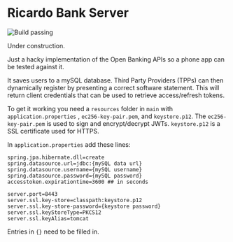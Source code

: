 # Ricardo Bank Server

![Build passing](https://circleci.com/gh/ricardoschullerSL/ricardo-bank-server.svg?style=shield&circle-token=:-circle-token)

Under construction.

Just a hacky implementation of the Open Banking APIs so a phone app can be tested against it.

It saves users to a mySQL database. Third Party Providers (TPPs) can then dynamically register by presenting a correct software statement.
This will return client credentials that can be used to retrieve access/refresh tokens.

To get it working you need a `resources` folder in `main` with `application.properties` , `ec256-key-pair.pem`, and `keystore.p12`.
The `ec256-key-pair.pem` is used to sign and encrypt/decrypt JWTs. 
`keystore.p12` is a SSL certificate used for HTTPS. 

In `application.properties` add these lines:

```properties
spring.jpa.hibernate.dll=create
spring.datasource.url=jdbc:{mySQL data url}
spring.datasource.username={mySQL username}
spring.datasource.password={mySQL password}
accesstoken.expirationtime=3600 ## in seconds

server.port=8443
server.ssl.key-store=classpath:keystore.p12
server.ssl.key-store-password={keystore password}
server.ssl.keyStoreType=PKCS12
server.ssl.keyAlias=tomcat
```

Entries in `{}` need to be filled in. 

